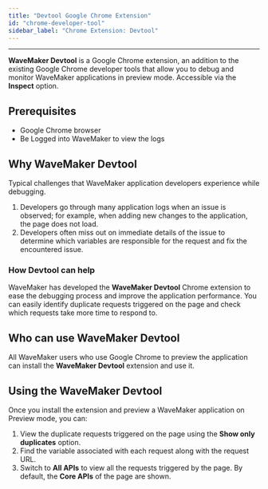 ```yaml
---
title: "Devtool Google Chrome Extension"
id: "chrome-developer-tool"
sidebar_label: "Chrome Extension: Devtool"
---
```

---

**WaveMaker Devtool** is a Google Chrome extension, an addition to the existing Google Chrome developer tools that allow you to debug and monitor WaveMaker applications in preview mode. Accessible via the **Inspect** option.

## Prerequisites

- Google Chrome browser
- Be Logged into WaveMaker to view the logs

## Why WaveMaker Devtool

Typical challenges that WaveMaker application developers experience while debugging.

1. Developers go through many application logs when an issue is observed; for example, when adding new changes to the application, the page does not load. 
2. Developers often miss out on immediate details of the issue to determine which variables are responsible for the request and fix the encountered issue. 

### How Devtool can help

WaveMaker has developed the **WaveMaker Devtool** Chrome extension to ease the debugging process and improve the application performance. You can easily identify duplicate requests triggered on the page and check which requests take more time to respond to.

## Who can use WaveMaker Devtool 

All WaveMaker users who use Google Chrome to preview the application can install the **WaveMaker Devtool** extension and use it. 

## Using the WaveMaker Devtool 

Once you install the extension and preview a WaveMaker application on Preview mode, you can:

1. View the duplicate requests triggered on the page using the **Show only duplicates** option. 
2. Find the variable associated with each request along with the request URL. 
3. Switch to **All APIs** to view all the requests triggered by the page. By default, the **Core APIs** of the page are shown. 
